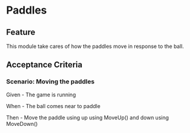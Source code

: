 
# Paddles

## Feature

This module take cares of how the paddles move in response to the ball.

## Acceptance Criteria

### Scenario: Moving the paddles

 Given - The game is running

 When - The ball comes near to paddle

 Then - Move the paddle using up using MoveUp()
 and down using MoveDown()

